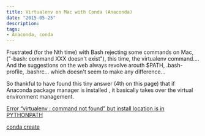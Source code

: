 ```yaml
---
title: Virtualenv on Mac with Conda (Anaconda)
date: "2015-05-25"
description: 
tags: 
- Anaconda, conda
---
```


Frustrated (for the Nth time) with Bash rejecting some commands on Mac, ("-bash: command XXX doesn't exist"), this time, the virtualenv command.... And the suggestions on the web always revolve arouth $PATH, .bash-profile, .bashrc... which doesn't seem to make any difference...

So thankful to have found this tiny answer (4th on this page) that if Anaconda package manager is installed , it basically takes over the virtual environment management. 

[Error “virtualenv : command not found” but install location is in PYTHONPATH](https://stackoverflow.com/questions/39964635/error-virtualenv-command-not-found-but-install-location-is-in-pythonpath?noredirect=1&lq=1)

[conda create ](../assets/conda_virtualenv.png)
